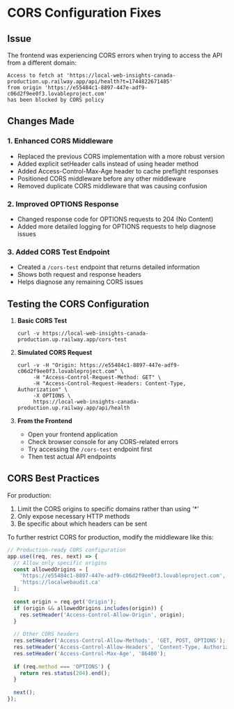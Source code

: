 # CORS Configuration Fixes

## Issue
The frontend was experiencing CORS errors when trying to access the API from a different domain:

```
Access to fetch at 'https://local-web-insights-canada-production.up.railway.app/api/health?t=1744822671485' 
from origin 'https://e55484c1-8897-447e-adf9-c06d2f9ee0f3.lovableproject.com' 
has been blocked by CORS policy
```

## Changes Made

### 1. Enhanced CORS Middleware
- Replaced the previous CORS implementation with a more robust version
- Added explicit setHeader calls instead of using header method
- Added Access-Control-Max-Age header to cache preflight responses
- Positioned CORS middleware before any other middleware
- Removed duplicate CORS middleware that was causing confusion

### 2. Improved OPTIONS Response
- Changed response code for OPTIONS requests to 204 (No Content)
- Added more detailed logging for OPTIONS requests to help diagnose issues

### 3. Added CORS Test Endpoint
- Created a `/cors-test` endpoint that returns detailed information
- Shows both request and response headers
- Helps diagnose any remaining CORS issues

## Testing the CORS Configuration

1. **Basic CORS Test**
   ```
   curl -v https://local-web-insights-canada-production.up.railway.app/cors-test
   ```

2. **Simulated CORS Request**
   ```
   curl -v -H "Origin: https://e55484c1-8897-447e-adf9-c06d2f9ee0f3.lovableproject.com" \
        -H "Access-Control-Request-Method: GET" \
        -H "Access-Control-Request-Headers: Content-Type, Authorization" \
        -X OPTIONS \
        https://local-web-insights-canada-production.up.railway.app/api/health
   ```

3. **From the Frontend**
   - Open your frontend application
   - Check browser console for any CORS-related errors
   - Try accessing the `/cors-test` endpoint first
   - Then test actual API endpoints

## CORS Best Practices

For production:
1. Limit the CORS origins to specific domains rather than using '*'
2. Only expose necessary HTTP methods 
3. Be specific about which headers can be sent

To further restrict CORS for production, modify the middleware like this:
```javascript
// Production-ready CORS configuration
app.use((req, res, next) => {
  // Allow only specific origins
  const allowedOrigins = [
    'https://e55484c1-8897-447e-adf9-c06d2f9ee0f3.lovableproject.com',
    'https://localwebaudit.ca'
  ];
  
  const origin = req.get('Origin');
  if (origin && allowedOrigins.includes(origin)) {
    res.setHeader('Access-Control-Allow-Origin', origin);
  }
  
  // Other CORS headers
  res.setHeader('Access-Control-Allow-Methods', 'GET, POST, OPTIONS');
  res.setHeader('Access-Control-Allow-Headers', 'Content-Type, Authorization');
  res.setHeader('Access-Control-Max-Age', '86400');
  
  if (req.method === 'OPTIONS') {
    return res.status(204).end();
  }
  
  next();
});
```
